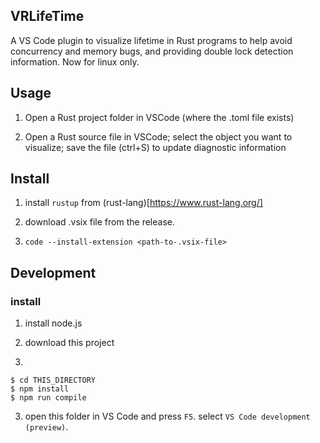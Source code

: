 VRLifeTime
--------
A VS Code plugin to visualize lifetime in Rust programs to help avoid concurrency and memory bugs, and providing double lock detection information.
Now for linux only.


## Usage

1. Open a Rust project folder in VSCode (where the .toml file exists)

2. Open a Rust source file in VSCode; select the object you want to visualize; save the file (ctrl+S) to update diagnostic information

## Install

1. install `rustup` from (rust-lang)[https://www.rust-lang.org/]

1. download .vsix file from the release.

2. `code --install-extension <path-to-.vsix-file>`



## Development

### install

1. install node.js

1. download this project

2. 
```
$ cd THIS_DIRECTORY
$ npm install
$ npm run compile
```

3. open this folder in VS Code and press `F5`. select `VS Code development (preview)`.
